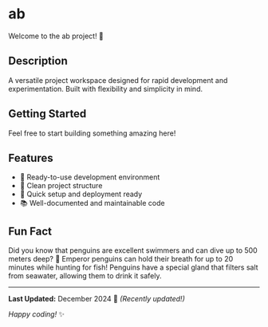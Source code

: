 # ab

Welcome to the ab project! 🚀

## Description

A versatile project workspace designed for rapid development and experimentation. Built with flexibility and simplicity in mind.

## Getting Started

Feel free to start building something amazing here!

## Features

- 🔧 Ready-to-use development environment
- 📁 Clean project structure
- 🚀 Quick setup and deployment ready
- 📚 Well-documented and maintainable code

## Fun Fact

Did you know that penguins are excellent swimmers and can dive up to 500 meters deep? 🐧
Emperor penguins can hold their breath for up to 20 minutes while hunting for fish!
Penguins have a special gland that filters salt from seawater, allowing them to drink it safely.

---

**Last Updated:** December 2024 📅 _(Recently updated!)_

*Happy coding!* ✨
